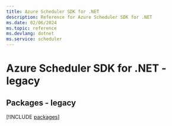 ```yaml
---
title: Azure Scheduler SDK for .NET
description: Reference for Azure Scheduler SDK for .NET
ms.date: 02/06/2024
ms.topic: reference
ms.devlang: dotnet
ms.service: scheduler
---
```

# Azure Scheduler SDK for .NET - legacy
## Packages - legacy
[!INCLUDE [packages](scheduler-index.md)]